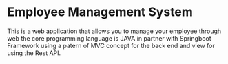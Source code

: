 <h1> Employee Management System</h1>
<p> This is a web application that allows you to manage your employee through web the core programming language is JAVA in partner with 
Springboot Framework using a patern of MVC concept for the back end and view for using the Rest API.</p>
